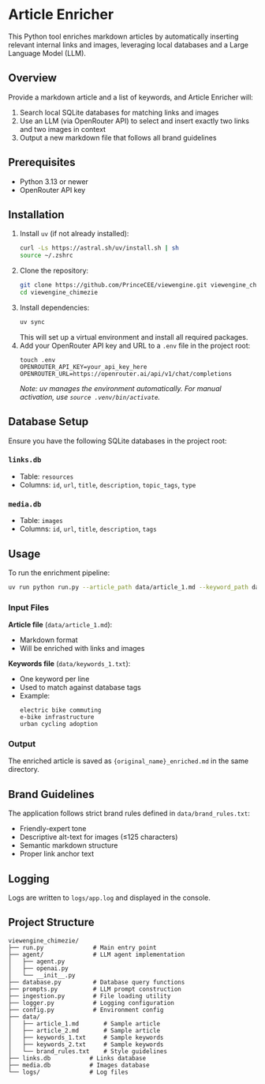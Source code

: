 # Article Enricher

This Python tool enriches markdown articles by automatically inserting relevant internal links and images, leveraging local databases and a Large Language Model (LLM).

## Overview

Provide a markdown article and a list of keywords, and Article Enricher will:

1. Search local SQLite databases for matching links and images
2. Use an LLM (via OpenRouter API) to select and insert exactly two links and two images in context
3. Output a new markdown file that follows all brand guidelines

## Prerequisites

- Python 3.13 or newer
- OpenRouter API key

## Installation

1. Install `uv` (if not already installed):
   ```bash
   curl -Ls https://astral.sh/uv/install.sh | sh
   source ~/.zshrc
   ```
2. Clone the repository:
   ```bash
   git clone https://github.com/PrinceCEE/viewengine.git viewengine_chimezie
   cd viewengine_chimezie
   ```
3. Install dependencies:
   ```bash
   uv sync
   ```
   This will set up a virtual environment and install all required packages.
4. Add your OpenRouter API key and URL to a `.env` file in the project root:
   ```
   touch .env
   OPENROUTER_API_KEY=your_api_key_here
   OPENROUTER_URL=https://openrouter.ai/api/v1/chat/completions
   ```
   _Note: uv manages the environment automatically. For manual activation, use `source .venv/bin/activate`._

## Database Setup

Ensure you have the following SQLite databases in the project root:

### `links.db`

- Table: `resources`
- Columns: `id`, `url`, `title`, `description`, `topic_tags`, `type`

### `media.db`

- Table: `images`
- Columns: `id`, `url`, `title`, `description`, `tags`

## Usage

To run the enrichment pipeline:

```bash
uv run python run.py --article_path data/article_1.md --keyword_path data/keywords_1.txt
```

### Input Files

**Article file** (`data/article_1.md`):

- Markdown format
- Will be enriched with links and images

**Keywords file** (`data/keywords_1.txt`):

- One keyword per line
- Used to match against database tags
- Example:
  ```
  electric bike commuting
  e‑bike infrastructure
  urban cycling adoption
  ```

### Output

The enriched article is saved as `{original_name}_enriched.md` in the same directory.

## Brand Guidelines

The application follows strict brand rules defined in `data/brand_rules.txt`:

- Friendly-expert tone
- Descriptive alt-text for images (≤125 characters)
- Semantic markdown structure
- Proper link anchor text

## Logging

Logs are written to `logs/app.log` and displayed in the console.

## Project Structure

```
viewengine_chimezie/
├── run.py              # Main entry point
├── agent/              # LLM agent implementation
│   ├── agent.py
│   ├── openai.py
│   └── __init__.py
├── database.py         # Database query functions
├── prompts.py          # LLM prompt construction
├── ingestion.py        # File loading utility
├── logger.py           # Logging configuration
├── config.py           # Environment config
├── data/
│   ├── article_1.md       # Sample article
│   ├── article_2.md       # Sample article
│   ├── keywords_1.txt     # Sample keywords
│   ├── keywords_2.txt     # Sample keywords
│   └── brand_rules.txt    # Style guidelines
├── links.db           # Links database
├── media.db           # Images database
└── logs/              # Log files
```
